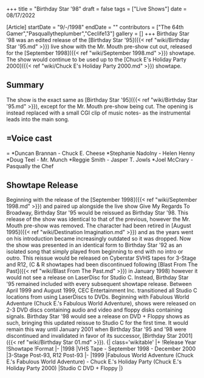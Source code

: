 +++
title = "Birthday Star '98"
draft = false
tags = ["Live Shows"]
date = 08/17/2022

[Article]
startDate = "9/-/1998"
endDate = ""
contributors = ["The 64th Gamer","Pasquallytheplumber","Ceclife13"]
gallery = []
+++
Birthday Star '98 was an edited release of the [Birthday Star '95]({{< ref "wiki/Birthday Star '95.md" >}}) live show with the Mr. Mouth pre-show cut out, released for the [September 1998]({{< ref "wiki/September 1998.md" >}}) showtape. The show would continue to be used up to the [Chuck E's Holiday Party 2000]({{< ref "wiki/Chuck E's Holiday Party 2000.md" >}}) showtape.
<h2>Summary</h2>
The show is the exact same as [Birthday Star '95]({{< ref "wiki/Birthday Star '95.md" >}}), except for the Mr. Mouth pre-show being cut. The opening is instead replaced with a small CGI clip of music notes- as the instrumental leads into the main song.
<h2>=Voice cast</h2>=
*Duncan Brannan - Chuck E. Cheese
*Stephanie Nadolny - Helen Henny
*Doug Teel - Mr. Munch
*Reggie Smith - Jasper T. Jowls
*Joel McCrary - Pasqually the Chef
<h2>Showtape Release</h2>
Beginning with the release of the [September 1998]({{< ref "wiki/September 1998.md" >}}) and paired up alongside the live show Give My Regards To Broadway, Birthday Star '95 would be reissued as Birthday Star '98. This release of the show was identical to that of the previous, however the Mr. Mouth pre-show was removed. The character had been retired in [August 1995]({{< ref "wiki/Destination Imagination.md" >}}) and as the years went on his introduction became increasingly outdated so it was dropped. Now the show was presented in an identical form to Birthday Star '92 as an isolated song that simply played from beginning to end with no intro or outro. This reissue would be released on Cyberstar SVHS tapes for 3-Stage and R12, (C & R showtapes had been discontinued following [Blast From The Past]({{< ref "wiki/Blast From The Past.md" >}}) in January 1998) however it would not see a release on LaserDisc for Studio C. Instead, Birthday Star '95 remained included with every subsequent showtape release. Between April 1999 and August 1999, CEC Entertainment Inc. transitioned all Studio C locations from using LaserDiscs to DVDs. Beginning with Fabulous World Adventure (Chuck E.'s Fabulous World Adventure), shows were released on 2-3 DVD discs containing audio and video and floppy disks containing signals. Birthday Star '98 would see a release on DVD + Floppy shows as such, bringing this updated reissue to Studio C for the first time. It would remain this way until January 2001 when Birthday Star '95 and '98 were discontinued and invalidated in favor of its successor, [Birthday Star 2001]({{< ref "wiki/Birthday Star 01.md" >}}).
{| class='wikitable'
|+
!Release Year
!Showtape
!Format
|-
|1998
|VHS Tape - September 1998 - December 2000
|3-Stage Post-93, R12 Post-93
|-
|1999
|Fabulous World Adventure (Chuck E.'s Fabulous World Adventure) - Chuck E.'s Holiday Party (Chuck E.'s Holiday Party 2000)
|Studio C DVD + Floppy
|}